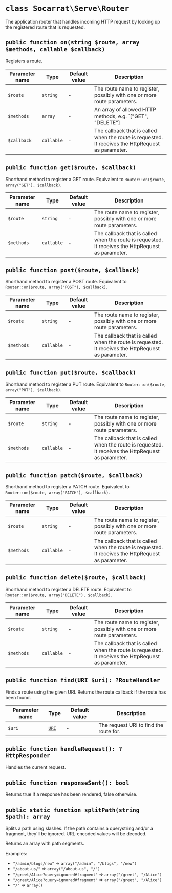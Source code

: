 # `class Socarrat\Serve\Router`

The application router that handles incoming HTTP request by looking up the registered route that is requested.

## `public function on(string $route, array $methods, callable $callback)`

Registers a route.

| Parameter name | Type       | Default value | Description                                                                                        |
|----------------|------------|---------------|----------------------------------------------------------------------------------------------------|
| `$route`       | `string`   | -             | The route name to register, possibly with one or more route parameters.                            |
| `$methods`     | `array`    | -             | An array of allowed HTTP methods, e.g. `["GET", "DELETE"]                                          |
| `$callback`    | `callable` | -             | The callback that is called when the route is requested. It receives the HttpRequest as parameter. |

## `public function get($route, $callback)`

Shorthand method to register a GET route. Equivalent to `Router::on($route, array("GET"), $callback)`.

| Parameter name | Type       | Default value | Description                                                                                        |
|----------------|------------|---------------|----------------------------------------------------------------------------------------------------|
| `$route`       | `string`   | -             | The route name to register, possibly with one or more route parameters.                            |
| `$methods`     | `callable` | -             | The callback that is called when the route is requested. It receives the HttpRequest as parameter. |

## `public function post($route, $callback)`

Shorthand method to register a POST route. Equivalent to `Router::on($route, array("POST"), $callback)`.

| Parameter name | Type       | Default value | Description                                                                                        |
|----------------|------------|---------------|----------------------------------------------------------------------------------------------------|
| `$route`       | `string`   | -             | The route name to register, possibly with one or more route parameters.                            |
| `$methods`     | `callable` | -             | The callback that is called when the route is requested. It receives the HttpRequest as parameter. |

## `public function put($route, $callback)`

Shorthand method to register a PUT route. Equivalent to `Router::on($route, array("PUT"), $callback)`.

| Parameter name | Type       | Default value | Description                                                                                        |
|----------------|------------|---------------|----------------------------------------------------------------------------------------------------|
| `$route`       | `string`   | -             | The route name to register, possibly with one or more route parameters.                            |
| `$methods`     | `callable` | -             | The callback that is called when the route is requested. It receives the HttpRequest as parameter. |

## `public function patch($route, $callback)`

Shorthand method to register a PATCH route. Equivalent to `Router::on($route, array("PATCH"), $callback)`.

| Parameter name | Type       | Default value | Description                                                                                        |
|----------------|------------|---------------|----------------------------------------------------------------------------------------------------|
| `$route`       | `string`   | -             | The route name to register, possibly with one or more route parameters.                            |
| `$methods`     | `callable` | -             | The callback that is called when the route is requested. It receives the HttpRequest as parameter. |

## `public function delete($route, $callback)`

Shorthand method to register a DELETE route. Equivalent to `Router::on($route, array("DELETE"), $callback)`.

| Parameter name | Type       | Default value | Description                                                                                        |
|----------------|------------|---------------|----------------------------------------------------------------------------------------------------|
| `$route`       | `string`   | -             | The route name to register, possibly with one or more route parameters.                            |
| `$methods`     | `callable` | -             | The callback that is called when the route is requested. It receives the HttpRequest as parameter. |

## `public function find(URI $uri): ?RouteHandler`

Finds a route using the given URI. Returns the route callback if the route has been found.

| Parameter name | Type                             | Default value | Description                            |
|----------------|----------------------------------|---------------|----------------------------------------|
| `$uri`         | [`URI`](#class-socarratserveuri) | -             | The request URI to find the route for. |

## `public function handleRequest(): ?HttpResponder`

Handles the current request.

## `public function responseSent(): bool`

Returns true if a response has been rendered, false otherwise.

## `public static function splitPath(string $path): array`

Splits a path using slashes. If the path contains a querystring and/or a fragment, they'll be ignored. URL-encoded values will be decoded.

Returns an array with path segments.

Examples:

* `"/admin/blogs/new"` => `array("/admin", "/blogs", "/new")`
* `"/about-us/"` => `array("/about-us", "/")`
* `"/greet/Alice?query=ignored#fragment"` => `array("/greet", "/Alice")`
* `"/greet/Alice?query=ignored#fragment"` => `array("/greet", "/Alice")`
* `"/"` => `array()`
